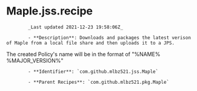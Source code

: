 # Maple.jss.recipe

            _Last updated 2021-12-23 19:58:06Z_

            - **Description**: Downloads and packages the latest verison of Maple from a local file share and then uploads it to a JPS.

The created Policy's name will be in the format of "%NAME% %MAJOR_VERSION%"

            - **Identifier**: `com.github.mlbz521.jss.Maple`

            - **Parent Recipes**: `com.github.mlbz521.pkg.Maple`